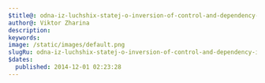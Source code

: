 ```yaml
---
$title@: odna-iz-luchshix-statej-o-inversion-of-control-and-dependency-injection-na-primere-laravel
author@: Viktor Zharina
description: 
keywords: 
image: /static/images/default.png
slugRu: odna-iz-luchshix-statej-o-inversion-of-control-and-dependency-injection-na-primere-laravel
$dates:
  published: 2014-12-01 02:23:28
---
```

<a href="http://code.tutsplus.com/tutorials/digging-in-to-laravels-ioc-container--cms-22167" title="Di and IoC Laravel 4"></a>